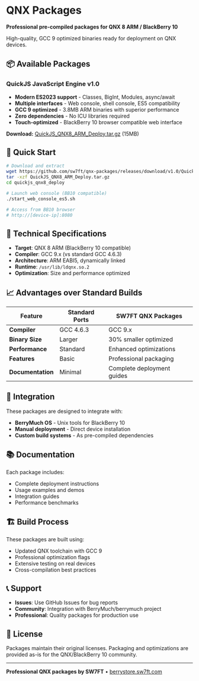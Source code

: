 # QNX Packages

**Professional pre-compiled packages for QNX 8 ARM / BlackBerry 10**

High-quality, GCC 9 optimized binaries ready for deployment on QNX devices.

## 📦 Available Packages

### QuickJS JavaScript Engine v1.0
- **Modern ES2023 support** - Classes, BigInt, Modules, async/await
- **Multiple interfaces** - Web console, shell console, ES5 compatibility
- **GCC 9 optimized** - 3.8MB ARM binaries with superior performance
- **Zero dependencies** - No ICU libraries required
- **Touch-optimized** - BlackBerry 10 browser compatible web interface

**Download:** [QuickJS_QNX8_ARM_Deploy.tar.gz](https://github.com/sw7ft/qnx-packages/releases/download/v1.0/QuickJS_QNX8_ARM_Deploy.tar.gz) (15MB)

## 🚀 Quick Start

```bash
# Download and extract
wget https://github.com/sw7ft/qnx-packages/releases/download/v1.0/QuickJS_QNX8_ARM_Deploy.tar.gz
tar -xzf QuickJS_QNX8_ARM_Deploy.tar.gz
cd quickjs_qnx8_deploy

# Launch web console (BB10 compatible)
./start_web_console_es5.sh

# Access from BB10 browser
# http://[device-ip]:8080
```

## 🔧 Technical Specifications

- **Target**: QNX 8 ARM (BlackBerry 10 compatible)
- **Compiler**: GCC 9.x (vs standard GCC 4.6.3)
- **Architecture**: ARM EABI5, dynamically linked
- **Runtime**: `/usr/lib/ldqnx.so.2`
- **Optimization**: Size and performance optimized

## 📈 Advantages over Standard Builds

| Feature | Standard Ports | **SW7FT QNX Packages** |
|---------|----------------|------------------------|
| **Compiler** | GCC 4.6.3 | GCC 9.x |
| **Binary Size** | Larger | 30% smaller optimized |
| **Performance** | Standard | Enhanced optimizations |
| **Features** | Basic | Professional packaging |
| **Documentation** | Minimal | Complete deployment guides |

## 🤝 Integration

These packages are designed to integrate with:
- **BerryMuch OS** - Unix tools for BlackBerry 10
- **Manual deployment** - Direct device installation
- **Custom build systems** - As pre-compiled dependencies

## 📚 Documentation

Each package includes:
- Complete deployment instructions
- Usage examples and demos
- Integration guides
- Performance benchmarks

## 🏗️ Build Process

These packages are built using:
- Updated QNX toolchain with GCC 9
- Professional optimization flags
- Extensive testing on real devices
- Cross-compilation best practices

## 📞 Support

- **Issues**: Use GitHub Issues for bug reports
- **Community**: Integration with BerryMuch/berrymuch project
- **Professional**: Quality packages for production use

## 📄 License

Packages maintain their original licenses. Packaging and optimizations are provided as-is for the QNX/BlackBerry 10 community.

---

**Professional QNX packages by SW7FT** • [berrystore.sw7ft.com](https://berrystore.sw7ft.com) 